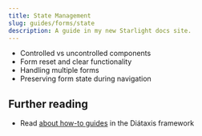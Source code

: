 ```yaml
---
title: State Management
slug: guides/forms/state
description: A guide in my new Starlight docs site.
---
```


- Controlled vs uncontrolled components
- Form reset and clear functionality
- Handling multiple forms
- Preserving form state during navigation

## Further reading

- Read [about how-to guides](https://diataxis.fr/how-to-guides/) in the Diátaxis framework
